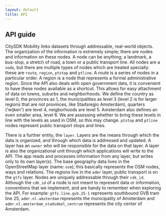 ```yaml
---
layout: default
title: API
---
```


## API guide

CitySDK Mobility links datasets through addressable, real-world objects. The organization of the information is extremely simple; there are nodes and information on these nodes. A node can be anything; a landmark, a bus-stop, a stretch of road, a town or a public transport line. All nodes are a `node`, but there are multiple types of nodes which are treated specially: these are `route`, `region`, `ptstop` and `ptline`. A route is a series of nodes in a particular order. A region is a node that represents a formal administrative region. Since the API also deals with open government data, it is convenient to have these nodes available as a shortcut. This allows for easy attachment of data on towns, suburbs and neighborhoods. We define the country as level 0, the provinces as 1, the municipalities as level 3 (level 2 is for larger regions that are not provinces, like Stadsregio Amsterdam), quarters ('wijken') are level 4, neigborhoods are level 5. Amsterdam also defines an even smaller area, level 6. We are assessing whether to bring these levels in line with the levels as used in OSM, so this may change. `ptstop` and `ptline` nodes represent public transport stops and lines.

There is a further entity, the `layer`. Layers are the means through which the data is organized, and through which data is addressed and updated. A layer has an `owner` who will be responsible for the data on that layer. A layer is also the organizational unit through which applications will write to the API. The app reads and processes information from any layer, but writes only to its own layer(s). The base geography data lives in the OpenStreetMap layer (name: `osm`); this basically represents the OSM nodes, ways and relations. The regions live in the `admr` layer, public transport is on the `gtfs` layer. Nodes are uniquely addressable through their `cdk_id`. Although the `cdk_id` of a node is not meant to represent data or information, conventions that we implement, and are handy to remember when exploring the API. For example: `gtfs.line.gvb.25-1` represents southbound GVB tram line 25, `admr.nl.amsterdam` represents the municipality of Amsterdam and `admr.nl.amsterdam_stadsdeel_centrum` represents the city center of Amsterdam.